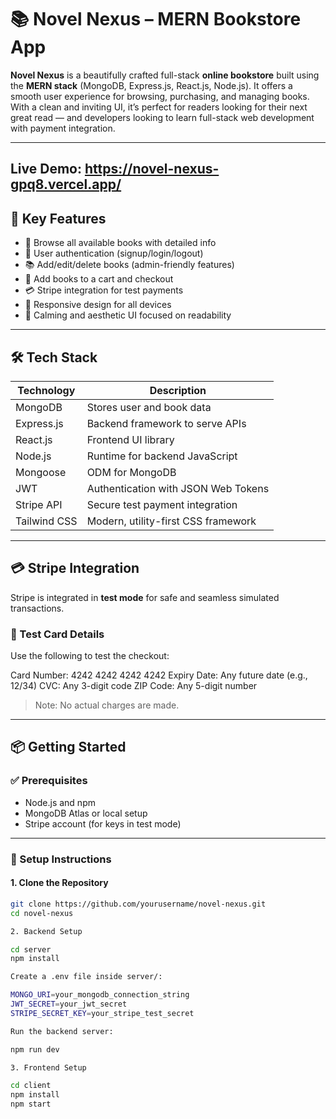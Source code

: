 # 📚 Novel Nexus – MERN Bookstore App

**Novel Nexus** is a beautifully crafted full-stack **online bookstore** built using the **MERN stack** (MongoDB, Express.js, React.js, Node.js). It offers a smooth user experience for browsing, purchasing, and managing books. With a clean and inviting UI, it’s perfect for readers looking for their next great read — and developers looking to learn full-stack web development with payment integration.

---

## Live Demo: https://novel-nexus-gpq8.vercel.app/

## 🚀 Key Features

- 🧾 Browse all available books with detailed info
- 🔐 User authentication (signup/login/logout)
- 📚 Add/edit/delete books (admin-friendly features)
- 🛒 Add books to a cart and checkout
- 💳 Stripe integration for test payments
- 📱 Responsive design for all devices
- 🎨 Calming and aesthetic UI focused on readability

---

## 🛠️ Tech Stack

| Technology     | Description                          |
|----------------|--------------------------------------|
| MongoDB        | Stores user and book data            |
| Express.js     | Backend framework to serve APIs      |
| React.js       | Frontend UI library                  |
| Node.js        | Runtime for backend JavaScript       |
| Mongoose       | ODM for MongoDB                      |
| JWT            | Authentication with JSON Web Tokens  |
| Stripe API     | Secure test payment integration      |
| Tailwind CSS   | Modern, utility-first CSS framework  |

---

## 💳 Stripe Integration

Stripe is integrated in **test mode** for safe and seamless simulated transactions.

### 🧪 Test Card Details

Use the following to test the checkout:

Card Number: 4242 4242 4242 4242
Expiry Date: Any future date (e.g., 12/34)
CVC: Any 3-digit code
ZIP Code: Any 5-digit number

> Note: No actual charges are made.

---

## 📦 Getting Started

### ✅ Prerequisites

- Node.js and npm
- MongoDB Atlas or local setup
- Stripe account (for keys in test mode)

---

### 🔧 Setup Instructions

#### 1. Clone the Repository

```bash
git clone https://github.com/yourusername/novel-nexus.git
cd novel-nexus

2. Backend Setup

cd server
npm install

Create a .env file inside server/:

MONGO_URI=your_mongodb_connection_string
JWT_SECRET=your_jwt_secret
STRIPE_SECRET_KEY=your_stripe_test_secret

Run the backend server:

npm run dev

3. Frontend Setup

cd client
npm install
npm start

